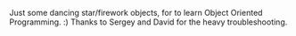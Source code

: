 Just some dancing star/firework objects, for to learn Object Oriented Programming. :)  Thanks to Sergey and David for the heavy troubleshooting.